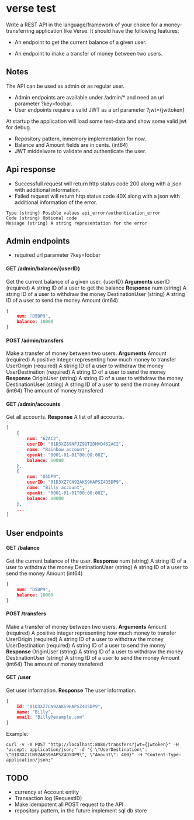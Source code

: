 # verse test

Write a REST API in the language/framework of your choice for a money-transferring application like Verse. It should have the following features:


* An endpoint to get the current balance of a given user.

* An endpoint to make a transfer of money between two users.


## Notes
The API can be used as admin or as regular user. 

- Admin endpoints are available under /admin/* and need an url parameter ?key=foobar. 
- User endpoints require a valid JWT as a url parameter ?jwt={jwttoken}

At startup the application will load some test-data and show some valid jwt for debug.

* Repository pattern, inmemory implementation for now.
* Balance and Amount fields are in cents. (int64)
* JWT middelware to validate and authenticate the user. 

## Api response
- Successfull request will return http status code 200 along with a json with additional information.
- Failed request will return http status code 40X along with a json with additional information of the error.
```
Type (string) Posible values api_error/authentication_error
Code (string) Optional code
Message (string) A string representation for the error
```

## Admin endpoints

* required url parameter ?key=foobar

#### GET /admin/balance/{userID}
Get the current balance of a given user. {userID}
**Arguments**
userID (required) A string ID of a user to get the balance
**Response**
num (string) A string ID of a user to withdraw the money 
DestinationUser (string) A string ID of a user to send the money
Amount (int64)

```json
{
    num: "D5DP9",
    balance: 10000
}
```

#### POST /admin/transfers 
Make a transfer of money between two users.
**Arguments**
Amount (required) A positive integer representing how much money to transfer
UserOrigin (required) A string ID of a user to withdraw the money 
UserDestination (required) A string ID of a user to send the money
**Response**
OriginUser (string) A string ID of a user to withdraw the money 
DestinationUser (string) A string ID of a user to send the money
Amount (int64) The amount of money transfered

#### GET /admin/accounts
Get all accounts.
**Response**
A list of all accounts.
```json
[
    {
        num: "62AC2",
        userID: "01D3XZ89NFJZ9QT2DHVD462AC2",
        name: "Rainbow account",
        openAt: "0001-01-01T00:00:00Z",
        balance: 10000
    },
    {
        num: "D5DP9",
        userID: "01D3XZ7CN92AKS9HAPSZ4D5DP9",
        name: "Billy account",
        openAt: "0001-01-01T00:00:00Z",
        balance: 10000
    },
    ...
]
```



## User endpoints

#### GET /balance 
Get the current balance of the user.
**Response**
num (string) A string ID of a user to withdraw the money 
DestinationUser (string) A string ID of a user to send the money
Amount (int64)

```json
{
    num: "D5DP9",
    balance: 10000
}
```





#### POST /transfers 
Make a transfer of money between two users.
**Arguments**
Amount (required) A positive integer representing how much money to transfer
UserOrigin (required) A string ID of a user to withdraw the money 
UserDestination (required) A string ID of a user to send the money
**Response**
OriginUser (string) A string ID of a user to withdraw the money 
DestinationUser (string) A string ID of a user to send the money
Amount (int64) The amount of money transfered






#### GET /user
Get user information.
**Response**
The user information.

```json
{
    id: "01D3XZ7CN92AKS9HAPSZ4D5DP9",
    name: "Billy",
    email: "Billy@example.com"
}
```









Example: 
```
curl -v -X POST "http://localhost:8080/transfers?jwt={jwtoken}" -H "accept: application/json;" -d "{ \"UserDestination\": \"01D3XZ7CN92AKS9HAPSZ4D5DP9\", \"Amount\": 400}" -H "Content-Type: application/json;"
```




## TODO

* currency at Account entity 
* Transaction log (RequestID)
* Make idempotent all POST request to the API
* repository pattern, in the future implement sql db store
